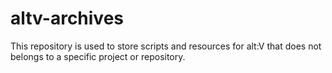 # altv-archives
 This repository is used to store scripts and resources for alt:V that does not belongs to a specific project or repository.
